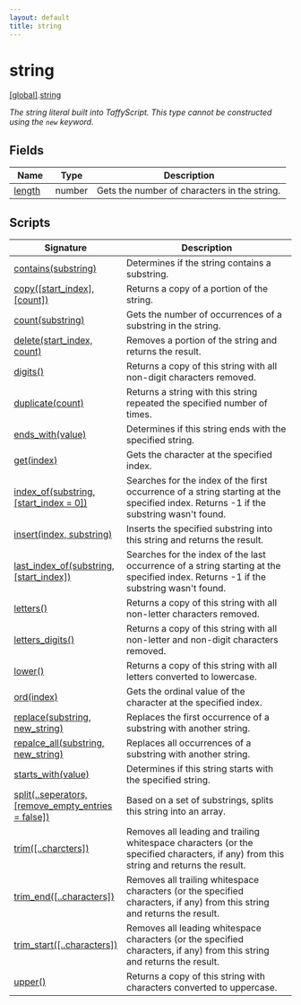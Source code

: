 ```yaml
---
layout: default
title: string
---
```


# string

[\[global\]]({{site.baseurl}}/docs/).[string]({{site.baseurl}}/docs/string/)

_The string literal built into TaffyScript. This type cannot be constructed using the `new` keyword._

## Fields

<table>
  <col width="15%">
  <col width="15%">
  <thead>
    <tr>
      <th>Name</th>
      <th>Type</th>
      <th>Description</th>
    </tr>
  </thead>
  <tbody>
    <tr>
      <td><a href="{{page.url}}length/">length</a></td>
      <td>number</td>
      <td>Gets the number of characters in the string.</td>
    </tr>
  </tbody>
</table>

## Scripts

<table>
  <col width="20%">
  <thead>
    <tr>
      <th>Signature</th>
      <th>Description</th>
    </tr>
  </thead>
  <tbody>
    <tr>
      <td><a href="{{page.url}}contains">contains(substring)</a></td>
      <td>Determines if the string contains a substring.</td>
    </tr>
    <tr>
      <td><a href="{{page.url}}copy">copy([start_index], [count])</a></td>
      <td>Returns a copy of a portion of the string.</td>
    </tr>
    <tr>
      <td><a href="{{page.url}}count">count(substring)</a></td>
      <td>Gets the number of occurrences of a substring in the string.</td>
    </tr>
    <tr>
      <td><a href="{{page.url}}delete">delete(start_index, count)</a></td>
      <td>Removes a portion of the string and returns the result.</td>
    </tr>
    <tr>
      <td><a href="{{page.url}}digits">digits()</a></td>
      <td>Returns a copy of this string with all non-digit characters removed.</td>
    </tr>
    <tr>
      <td><a href="{{page.url}}duplicate">duplicate(count)</a></td>
      <td>Returns a string with this string repeated the specified number of times.</td>
    </tr>
    <tr>
      <td><a href="{{page.url}}ends_with">ends_with(value)</a></td>
      <td>Determines if this string ends with the specified string.</td>
    </tr>
    <tr>
      <td><a href="{{page.url}}get">get(index)</a></td>
      <td>Gets the character at the specified index.</td>
    </tr>
    <tr>
      <td><a href="{{page.url}}index_of">index_of(substring, [start_index = 0])</a></td>
      <td>Searches for the index of the first occurrence of a string starting at the specified index. Returns -1 if the substring wasn't found.</td>
    </tr>
    <tr>
      <td><a href="{{page.url}}insert">insert(index, substring)</a></td>
      <td>Inserts the specified substring into this string and returns the result.</td>
    </tr>
    <tr>
      <td><a href="{{page.url}}last_index_of">last_index_of(substring, [start_index])</a></td>
      <td>Searches for the index of the last occurrence of a string starting at the specified index. Returns -1 if the substring wasn't found.</td>
    </tr>
    <tr>
      <td><a href="{{page.url}}letters">letters()</a></td>
      <td>Returns a copy of this string with all non-letter characters removed.</td>
    </tr>
    <tr>
      <td><a href="{{page.url}}letters_digits">letters_digits()</a></td>
      <td>Returns a copy of this string with all non-letter and non-digit characters removed.</td>
    </tr>
    <tr>
      <td><a href="{{page.url}}lower">lower()</a></td>
      <td>Returns a copy of this string with all letters converted to lowercase.</td>
    </tr>
    <tr>
      <td><a href="{{page.url}}ord">ord(index)</a></td>
      <td>Gets the ordinal value of the character at the specified index.</td>
    </tr>
    <tr>
      <td><a href="{{page.url}}replace">replace(substring, new_string)</a></td>
      <td>Replaces the first occurrence of a substring with another string.</td>
    </tr>
    <tr>
      <td><a href="{{page.url}}repalce_all">repalce_all(substring, new_string)</a></td>
      <td>Replaces all occurrences of a substring with another string.</td>
    </tr>
    <tr>
      <td><a href="{{page.url}}starts_with">starts_with(value)</a></td>
      <td>Determines if this string starts with the specified string.</td>
    </tr>
    <tr>
      <td><a href="{{page.url}}split">split(..seperators, [remove_empty_entries = false])</a></td>
      <td>Based on a set of substrings, splits this string into an array.</td>
    </tr>
    <tr>
      <td><a href="{{page.url}}trim">trim([..charcters])</a></td>
      <td>Removes all leading and trailing whitespace characters (or the specified characters, if any) from this string and returns the result.</td>
    </tr>
    <tr>
      <td><a href="{{page.url}}trim_end">trim_end([..characters])</a></td>
      <td>Removes all trailing whitespace characters (or the specified characters, if any) from this string and returns the result.</td>
    </tr>
    <tr>
      <td><a href="{{page.url}}trim_start">trim_start([..characters])</a></td>
      <td>Removes all leading whitespace characters (or the specified characters, if any) from this string and returns the result.</td>
    </tr>
    <tr>
      <td><a href="{{page.url}}upper">upper()</a></td>
      <td>Returns a copy of this string with characters converted to uppercase.</td>
    </tr>
  </tbody>
</table>
